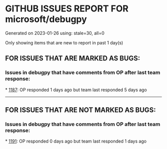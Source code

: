 
# GITHUB ISSUES REPORT FOR microsoft/debugpy


Generated on 2023-01-26 using: stale=30, all=0


Only showing items that are new to report in past 1 day(s)


## FOR ISSUES THAT ARE MARKED AS BUGS:


### Issues in debugpy that have comments from OP after last team response:


\* [1187](https://github.com/microsoft/debugpy/issues/1187 " [Mac] Debugpy 1.6.5 not installable with poetry"): OP responded 1 days ago but team last responded 5 days ago

---

## FOR ISSUES THAT ARE NOT MARKED AS BUGS:


### Issues in debugpy that have comments from OP after last team response:


\* [1191](https://github.com/microsoft/debugpy/issues/1191 "Change debugger info of pytorch tensor from value to shape"): OP responded 0 days ago but team last responded 1 days ago
